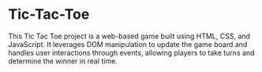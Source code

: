 # Tic-Tac-Toe
This Tic Tac Toe project is a web-based game built using HTML, CSS, and JavaScript. It leverages DOM manipulation to update the game board and handles user interactions through events, allowing players to take turns and determine the winner in real time.

